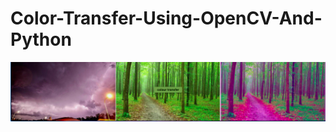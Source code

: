 # Color-Transfer-Using-OpenCV-And-Python

![](https://github.com/rohit-gpt/Color-Transfer-Using-OpenCV-And-Python/blob/master/Results.png)
